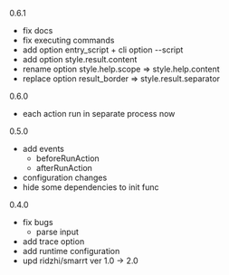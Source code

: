 0.6.1
- fix docs
- fix executing commands
- add option entry_script + cli option --script
- add option style.result.content
- rename option style.help.scope => style.help.content
- replace option result_border => style.result.separator

0.6.0
- each action run in separate process now

0.5.0
- add events
    - beforeRunAction
    - afterRunAction
- configuration changes
- hide some dependencies to init func
    

0.4.0
- fix bugs
    - parse input
- add trace option
- add runtime configuration
- upd ridzhi/smarrt ver 1.0 -> 2.0